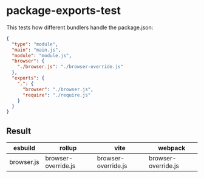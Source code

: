 # package-exports-test

This tests how different bundlers handle the package.json:

```json
{
  "type": "module",
  "main": "main.js",
  "module": "module.js",
  "browser": {
    "./browser.js": "./browser-override.js"
  },
  "exports": {
    ".": {
      "browser": "./browser.js",
      "require": "./require.js"
    }
  }
}
```

## Result

| esbuild  | rollup              | vite                | webpack             |
| -------- | ------------------- | ------------------- | ------------------- |
| browser.js | browser-override.js | browser-override.js | browser-override.js |
